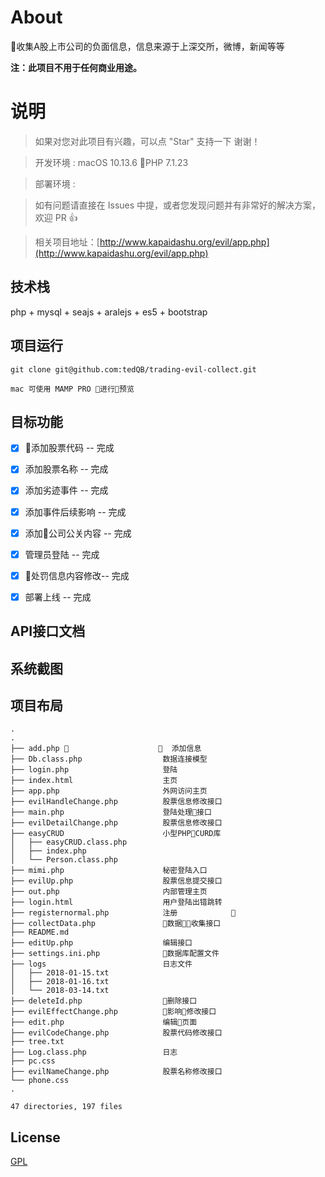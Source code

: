 # About

收集A股上市公司的负面信息，信息来源于上深交所，微博，新闻等等

__注：此项目不用于任何商业用途。__


# 说明

>  如果对您对此项目有兴趣，可以点 "Star" 支持一下 谢谢！

>  开发环境 : macOS 10.13.6  PHP 7.1.23 

>  部署环境 :

>  如有问题请直接在 Issues 中提，或者您发现问题并有非常好的解决方案，欢迎 PR 👍

>  相关项目地址：[http://www.kapaidashu.org/evil/app.php](http://www.kapaidashu.org/evil/app.php)


## 技术栈

php + mysql + seajs + aralejs + es5 + bootstrap


## 项目运行


```
git clone git@github.com:tedQB/trading-evil-collect.git  

mac 可使用 MAMP PRO 进行预览

```


## 目标功能

- [x] 添加股票代码 -- 完成
- [x] 添加股票名称 -- 完成
- [x] 添加劣迹事件 -- 完成
- [x] 添加事件后续影响 -- 完成
- [x] 添加公司公关内容 -- 完成
- [x] 管理员登陆 -- 完成
- [x] 处罚信息内容修改-- 完成
- [x] 部署上线 -- 完成


## API接口文档

## 系统截图

## 项目布局

```
.
.
├── add.php                       添加信息
├── Db.class.php                  数据连接模型
├── login.php                     登陆  
├── index.html                    主页
├── app.php                       外网访问主页
├── evilHandleChange.php          股票信息修改接口
├── main.php                      登陆处理接口
├── evilDetailChange.php          股票信息修改接口
├── easyCRUD                      小型PHPCURD库
│   ├── easyCRUD.class.php
│   ├── index.php
│   └── Person.class.php
├── mimi.php                      秘密登陆入口
├── evilUp.php                    股票信息提交接口
├── out.php                       内部管理主页
├── login.html                    用户登陆出错跳转
├── registernormal.php            注册            
├── collectData.php               数据收集接口
├── README.md   
├── editUp.php                    编辑接口
├── settings.ini.php              数据库配置文件
├── logs                          日志文件
│   ├── 2018-01-15.txt
│   ├── 2018-01-16.txt
│   └── 2018-03-14.txt
├── deleteId.php                  删除接口
├── evilEffectChange.php          影响修改接口
├── edit.php                      编辑页面
├── evilCodeChange.php            股票代码修改接口
├── tree.txt
├── Log.class.php                 日志
├── pc.css                        
├── evilNameChange.php            股票名称修改接口
└── phone.css     
.

47 directories, 197 files

```

## License

[GPL](https://raw.githubusercontent.com/tedQB/trading-evil-collect/master/COPYING)
